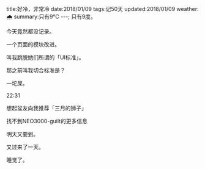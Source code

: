 title:好冷，非常冷
date:2018/01/09
tags:记50天
updated:2018/01/09
weather:🌧
summary:只有9℃
---;
只有9度。

今天竟然都没记录。

一个页面的模块改进。

叫我跳脱她们所谓的「UI标准」。

那之前叫我切合标准是？

一坨屎。

22:31

想起盆友向我推荐「三月的狮子」

找不到NEO3000-guilt的更多信息

明天又要到。

又过来了一天。

睡觉了。
